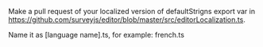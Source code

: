 Make a pull request of your localized version of defaultStrigns export var in https://github.com/surveyjs/editor/blob/master/src/editorLocalization.ts.

Name it as [language name].ts, for example: french.ts